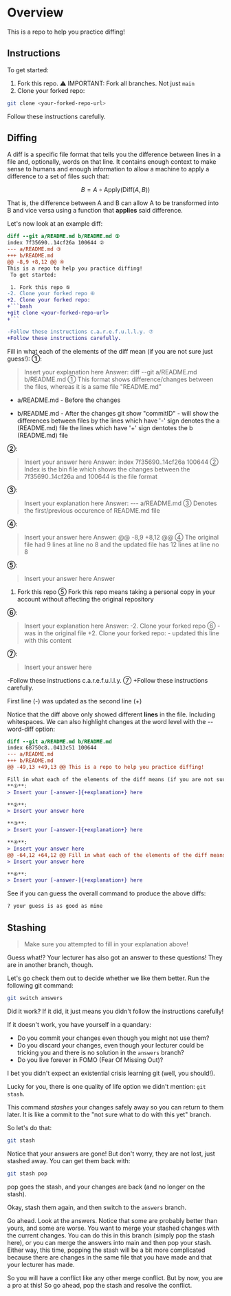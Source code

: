 # Overview

This is a repo to help you practice diffing!


## Instructions

To get started:

1. Fork this repo.
⚠️ IMPORTANT: Fork all branches. Not just `main`
2. Clone your forked repo:
```bash
git clone <your-forked-repo-url>
```

Follow these instructions carefully.

## Diffing

A diff is a specific file format that tells you the difference between lines in a file and, optionally, words on that line. It contains enough context to make sense to humans and enough information to allow a machine to apply a difference to a set of files such that:

```math
B = A \circ \text{Apply}(\text{Diff}(A, B))
```

That is, the difference between A and B can allow A to be transformed into B and vice versa using a function that **applies** said difference.

Let's now look at an example diff:

```diff
diff --git a/README.md b/README.md ①
index 7f35690..14cf26a 100644 ②
--- a/README.md ③
+++ b/README.md
@@ -8,9 +8,12 @@ ④
This is a repo to help you practice diffing!
 To get started:

 1. Fork this repo ⑤
-2. Clone your forked repo ⑥
+2. Clone your forked repo:
+```bash
+git clone <your-forked-repo-url>
+```

-Follow these instructions c.a.r.e.f.u.l.l.y. ⑦
+Follow these instructions carefully.
```

Fill in what each of the elements of the diff mean (if you are not sure just guess!):
**①**:
> Insert your explanation here
Answer:
diff --git a/README.md b/README.md ①
This format shows difference/changes between the files, whereas it is a same file "README.md"
- a/README.md - Before the changes
+ b/README.md - After the changes
git show "commitID" - will show the differences between files by 
 the lines which have '-' sign denotes the a (README.md) file
 the lines which have '+' sign dentotes the b (README.md) file

**②**:
> Insert your answer here
Answer:
index 7f35690..14cf26a 100644 ②
Index is the bin file which shows the changes between the  7f35690..14cf26a  and 100644 is the file format

**③**:
> Insert your explanation here
Answer:
--- a/README.md ③
Denotes the first/previous occurence of README.md file

**④**:
> Insert your answer here
Answer:
@@ -8,9 +8,12 @@ ④
The original file had 9 lines at line no 8 and the updated file has 12 lines at line no 8


**⑤**:
> Insert your answer here
Answer
1. Fork this repo ⑤
Fork this repo means taking a personal copy in your account without affecting the original repository

**⑥**:
> Insert your explanation here
Answer:
-2. Clone your forked repo ⑥  - was in the original file
+2. Clone your forked repo: - updated this line with this content

**⑦**:
> Insert your answer here

-Follow these instructions c.a.r.e.f.u.l.l.y. ⑦
+Follow these instructions carefully.

First line (-) was updated as the second line (+)


Notice that the diff above only showed different **lines** in the file. Including whitespaces. We can also highlight changes at the word level with the --word-diff option:

```diff
diff --git a/README.md b/README.md
index 68750c8..0413c51 100644
--- a/README.md
+++ b/README.md
@@ -49,13 +49,13 @@ This is a repo to help you practice diffing!

Fill in what each of the elements of the diff means (if you are not sure guess!):
**①**:
> Insert your [-answer-]{+explanation+} here

**②**:
> Insert your answer here

**③**:
> Insert your [-answer-]{+explanation+} here

**④**:
> Insert your answer here
@@ -64,12 +64,12 @@ Fill in what each of the elements of the diff means (if you are not sure, just gue
> Insert your answer here

**⑥**:
> Insert your [-answer-]{+explanation+} here
```

See if you can guess the overall command to produce the above diffs:

```bash
? your guess is as good as mine
```

 ## Stashing
> Make sure you attempted to fill in your explanation above!

Guess what!? Your lecturer has also got an answer to these questions! They are in another branch, though. 

Let's go check them out to decide whether we like them better. Run the following git command:

```bash
git switch answers
```

Did it work? If it did, it just means you didn't follow the instructions carefully! 

If it doesn't work, you have yourself in a quandary:

- Do you commit your changes even though you might not use them?
- Do you discard your changes, even though your lecturer could be tricking you and there is no solution in the `answers` branch?
- Do you live forever in FOMO (Fear Of Missing Out)?

I bet you didn't expect an existential crisis learning git (well, you should!).

Lucky for you, there is one quality of life option we didn't mention: `git stash`.

This command *stashes* your changes safely away so you can return to them later. It is like a commit to the "not sure what to do with this yet" branch.

So let's do that:
    
```bash
git stash
```

Notice that your answers are gone! But don't worry, they are not lost, just stashed away. You can get them back with:

```bash
git stash pop
```

pop goes the stash, and your changes are back (and no longer on the stash).

Okay, stash them again, and then switch to the `answers` branch.

Go ahead. Look at the answers. Notice that some are probably better than yours, and some are worse. You want to merge your stashed changes with the current changes. You can do this in this branch (simply pop the stash here), or you can merge the answers into main and then pop your stash. Either way, this time, popping the stash will be a bit more complicated because there are changes in the same file that you have made and that your lecturer has made.

So you will have a conflict like any other merge conflict. But by now, you are a pro at this! So go ahead, pop the stash and resolve the conflict.

